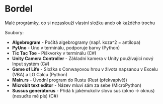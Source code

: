 # Bordel
Malé prográmky, co si nezaslouží vlastní složku aneb ok každého trochu

Soubory:
- **Algebrogram** - Počítá algebrogramy (např. koza^2 = antilopa)
- **PyUno** - Uno v terminálu, podporuje barvy (Python)
- **Tic Tac Toe** - Piškvorky v terminálu (C#)
- **Unity Camera Controller** - Základní kamera v Unity používající nový Input systém (C#)
- **Game of Life** - Složka s Conwayovou hrou v života napsanou v Excelu (VBA) a LO Calcu (Python)
- **Main.rs** - Úvodní program do Rustu (Rust (překvapivě))
- **Microbit text editor** - Název mluví sám za sebe (MicroPython)
- **Sussus generátorus** - Přidá k jakémukoliv slovu sus (okno -> oknus) (nesuďte mě pls) (C#)
